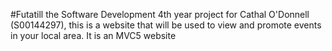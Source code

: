 #Futatill the Software Development 4th year project for Cathal O'Donnell (S00144297), this is a website that will be used to view and promote events in your local area.
It is an MVC5 website